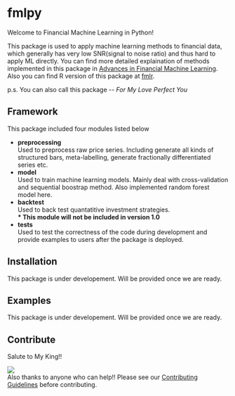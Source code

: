 # fmlpy
Welcome to Financial Machine Learning in Python! 

This package is used to apply machine learning methods to financial data, which generally has very low SNR(signal to noise ratio) and thus hard to apply ML directly. You can find more detailed explaination of methods implemented in this package in [Advances in Financial Machine Learning](https://drive.google.com/file/d/1XUr7phuMCQxBKyqFxeVcL2sOCRe5dq7Z/view?usp=sharing). Also you can find R version of this package at [fmlr](https://github.com/larryleihua/fmlr). 

p.s. You can also call this package --  *For My Love Perfect You*
## Framework
This package included four modules listed below  

+ __preprocessing__  
    Used to preprocess raw price series. Including generate all kinds of structured bars, meta-labelling, generate fractionally differentiated series etc.
+ __model__  
    Used to train machine learning models. Mainly deal with cross-validation and sequential boostrap method. Also implemented random forest model here.
+ __backtest__  
    Used to back test quantatitive investment strategies.   
    __* This module will not be included in version 1.0__
+ __tests__  
    Used to test the correctness of the code during development and provide examples to users after the package is deployed. 

## Installation
This package is under developement. Will be provided once we are ready.

## Examples
This package is under developement. Will be provided once we are ready.

## Contribute
Salute to My King!!

![](https://drive.google.com/uc?export=view&id=1XjO7_k6Qo0BwICw8TsAo72vFDqrKKTZh)  
Also thanks to anyone who can help!! Please see our [Contributing Guidelines](https://github.com/crazywiden/pyfml/blob/master/CONTRIBUTING.md) before contributing.
